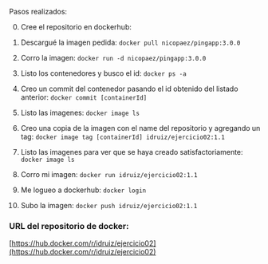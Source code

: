 Pasos realizados:

0. Cree el repositorio en dockerhub:

1. Descargué la imagen pedida:
`docker pull nicopaez/pingapp:3.0.0`

2. Corro la imagen:
`docker run -d nicopaez/pingapp:3.0.0`

3. Listo los contenedores y busco el id:
`docker ps -a`

4. Creo un commit del contenedor pasando el id obtenido del listado anterior:
`docker commit [containerId]`

5. Listo las imagenes:
`docker image ls`

6. Creo una copia de la imagen con el name del repositorio y agregando un tag:
`docker image tag [containerId] idruiz/ejercicio02:1.1`

7. Listo las imagenes para ver que se haya creado satisfactoriamente:
`docker image ls`

8. Corro mi imagen:
`docker run idruiz/ejercicio02:1.1`

9. Me logueo a dockerhub:
`docker login`

10. Subo la imagen:
`docker push idruiz/ejercicio02:1.1`

### URL del repositorio de docker:
[https://hub.docker.com/r/idruiz/ejercicio02](https://hub.docker.com/r/idruiz/ejercicio02)